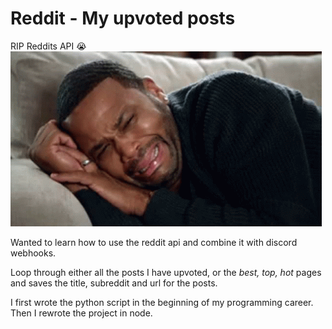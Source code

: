 # Reddit - My upvoted posts

RIP Reddits API 😭![Alt text](image.png)

Wanted to learn how to use the reddit api and combine it with discord webhooks.

Loop through either all the posts I have upvoted, or the _best, top, hot_ pages and saves the title, subreddit and url for the posts.

I first wrote the python script in the beginning of my programming career. Then I rewrote the project in node.
